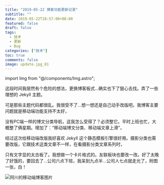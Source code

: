 ```yaml
---
title: "2019-05-22 博客功能更新记录"
subtitle: ""
date: 2019-05-22T18:57:00+08:00
featured: false
draft: false
tags:
  - 技术
  - 更新
  - Bug
categories: ["技术"]
toc: true
comments: false
image: update.jpg_81
---
```


import Img from "@/components/Img.astro";

这段时间我居然有个危险的想法，更换博客板式...确实也下了狠心去找。弄了一些理想的 Jekyll 主题。

可是那些主题代码都很乱。我很受不了...想一想还是自己动手改版吧。我博客主要问题就是移动端功能支持不太好，

没有PC端一样的博文分类导航，这我怎么受得了？必须整它。平时上班也忙，大概整了俩星期。增加了：“移动端博文分类、移动端文章上滑”，

经过这次给移动端改版我好喜欢 Jekyll 这个静态模板引擎很好用。摄影分类也需要改版，它跟技术这类文章不一样，在看摄影分类文章系列时，

只有文字显的太古板了。我想做一个卡片格式的。友联板块也要改一改。好了太晚了好饿的，要回去了...公司六点下班，我呆到九点半...公司人七点就走光了，附图一张，白！

<Img src="Blog-feature-update.jpg" alt="阿川的移动端博客图片" />